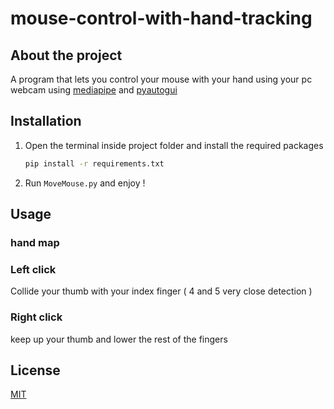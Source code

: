 # mouse-control-with-hand-tracking

## About the project 

A program that lets you control your mouse with your hand using your pc webcam using [mediapipe](https://google.github.io/mediapipe/) and [pyautogui](https://pyautogui.readthedocs.io/en/latest/)

## Installation

1. Open the terminal inside project folder and install the required packages
   ```sh
   pip install -r requirements.txt
   ```
2. Run ```MoveMouse.py```  and enjoy !

## Usage 

### hand map


### Left click

Collide your thumb with your index finger ( 4 and 5 very close detection )

### Right click

keep up your thumb and lower the rest of the fingers


## License
[MIT](https://choosealicense.com/licenses/mit/)